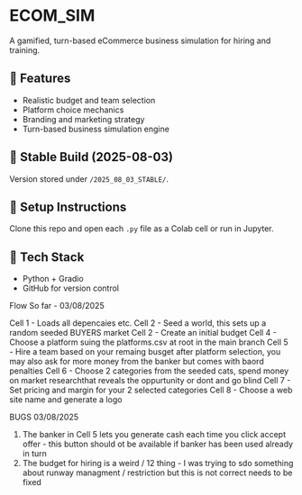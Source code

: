 # ECOM_SIM
A gamified, turn-based eCommerce business simulation for hiring and training.

## 🚀 Features
- Realistic budget and team selection
- Platform choice mechanics
- Branding and marketing strategy
- Turn-based business simulation engine

## 📂 Stable Build (2025-08-03)
Version stored under `/2025_08_03_STABLE/`.

## 📌 Setup Instructions
Clone this repo and open each `.py` file as a Colab cell or run in Jupyter.

## 🧠 Tech Stack
- Python + Gradio
- GitHub for version control

Flow So far - 03/08/2025

Cell 	1 	- 	Loads all depencaies etc.
Cell 	2 	-	Seed a world, this sets up a random seeded BUYERS market
Cell	2 	-	Create an initial budget
Cell 	4	-	Choose a platform suing the platforms.csv at root in the main branch
Cell 	5 	- 	Hire a team based on your remaing busget after platform selection, you may also ask for more money from the banker but comes with baord penalties
Cell 	6 	- 	Choose 2 categories from the seeded cats, spend money on market researchthat reveals the oppurtunity or dont and go blind
Cell 	7 	- 	Set pricing and margin for your 2 selected categories
Cell 	8 	- 	Choose a web site name and generate a logo

BUGS 03/08/2025

1. The banker in Cell 5 lets you generate cash each time you click accept offer - this button should ot be available if banker has been used already in turn
2. The budget for hiring is a weird / 12 thing - I was trying to sdo something about runway managment / restriction but this is not correct needs to be fixed

